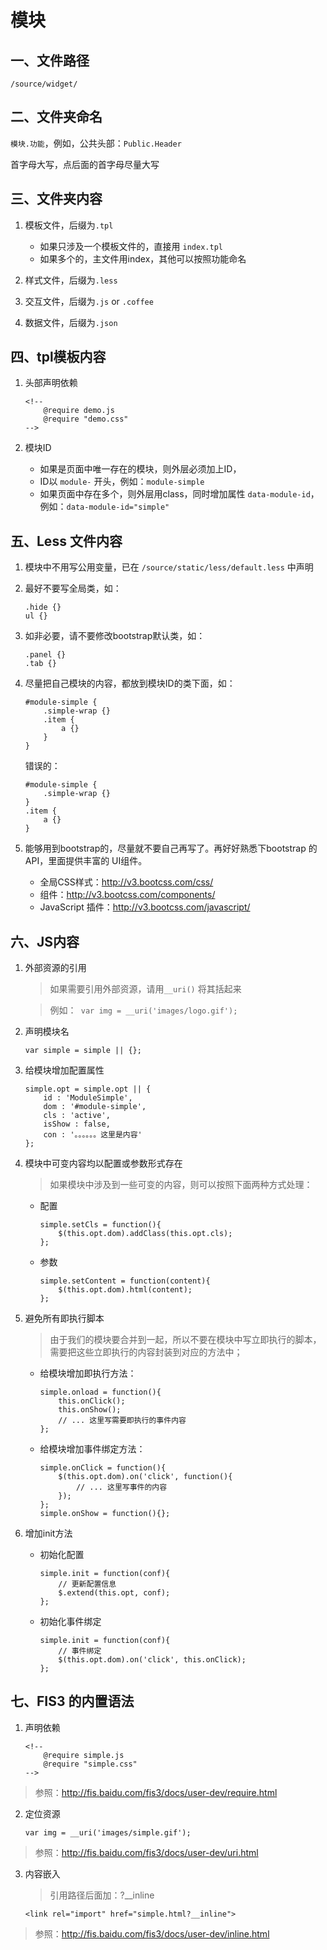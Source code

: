 # 模块

## 一、文件路径
```
/source/widget/
```
## 二、文件夹命名

`模块.功能`，例如，公共头部：`Public.Header`

首字母大写，点后面的首字母尽量大写

## 三、文件夹内容
1. 模板文件，后缀为`.tpl`
    + 如果只涉及一个模板文件的，直接用 `index.tpl`
    + 如果多个的，主文件用index，其他可以按照功能命名
    
2. 样式文件，后缀为`.less`

3. 交互文件，后缀为`.js` or `.coffee`

4. 数据文件，后缀为`.json`

## 四、tpl模板内容
1. 头部声明依赖
    ```
    <!--
        @require demo.js
        @require "demo.css"
    -->
    ```

2. 模块ID
    + 如果是页面中唯一存在的模块，则外层必须加上ID，
    + ID以 `module-` 开头，例如：`module-simple`
    + 如果页面中存在多个，则外层用class，同时增加属性 `data-module-id`，例如：`data-module-id="simple"`
    
## 五、Less 文件内容
1. 模块中不用写公用变量，已在 `/source/static/less/default.less` 中声明
2. 最好不要写全局类，如：
    ```
    .hide {}
    ul {}
    ```
3. 如非必要，请不要修改bootstrap默认类，如：
    ```
    .panel {}
    .tab {}
    ```
4. 尽量把自己模块的内容，都放到模块ID的类下面，如：
    ```
    #module-simple {
        .simple-wrap {}
        .item {
            a {}
        }
    }
    ```
    
    错误的：
    ```
    #module-simple {
        .simple-wrap {}
    }
    .item {
        a {}
    }
    ```
    
5. 能够用到bootstrap的，尽量就不要自己再写了。再好好熟悉下bootstrap 的 API，里面提供丰富的 UI组件。
    + 全局CSS样式：http://v3.bootcss.com/css/
    + 组件：http://v3.bootcss.com/components/
    + JavaScript 插件：http://v3.bootcss.com/javascript/

## 六、JS内容
1. 外部资源的引用
    > 如果需要引用外部资源，请用`__uri()` 将其括起来

    > 例如：` var img = __uri('images/logo.gif');`
    
2. 声明模块名
    ```
    var simple = simple || {};
    ```

3. 给模块增加配置属性
    ```
    simple.opt = simple.opt || {
        id : 'ModuleSimple',
        dom : '#module-simple',
        cls : 'active',
        isShow : false,
        con : '。。。。。。这里是内容'
    };
    ```

4. 模块中可变内容均以配置或参数形式存在
    
    > 如果模块中涉及到一些可变的内容，则可以按照下面两种方式处理：
    
    + 配置
        ```
        simple.setCls = function(){
            $(this.opt.dom).addClass(this.opt.cls);
        };
        ```
        
    + 参数
        ```
        simple.setContent = function(content){
            $(this.opt.dom).html(content);
        };
        ```

5. 避免所有即执行脚本
    
    > 由于我们的模块要合并到一起，所以不要在模块中写立即执行的脚本，需要把这些立即执行的内容封装到对应的方法中；
    
    + 给模块增加即执行方法：
        ```
        simple.onload = function(){
            this.onClick();
            this.onShow();
            // ... 这里写需要即执行的事件内容
        };
        ```
        
    + 给模块增加事件绑定方法：
        ```
        simple.onClick = function(){
            $(this.opt.dom).on('click', function(){
                // ... 这里写事件的内容
            });
        };
        simple.onShow = function(){};
        ```
    
6. 增加init方法

    + 初始化配置
        ```
        simple.init = function(conf){
            // 更新配置信息
            $.extend(this.opt, conf);
        };
        ```
        
    + 初始化事件绑定
        ```
        simple.init = function(conf){
            // 事件绑定
            $(this.opt.dom).on('click', this.onClick);
        };
        ```



## 七、FIS3 的内置语法

1. 声明依赖
    ```
    <!--
        @require simple.js
        @require "simple.css"
    -->
    ```

> 参照：http://fis.baidu.com/fis3/docs/user-dev/require.html

2. 定位资源
    ```
    var img = __uri('images/simple.gif');
    ```

> 参照：http://fis.baidu.com/fis3/docs/user-dev/uri.html

3. 内容嵌入

    > 引用路径后面加：?__inline
    ```
    <link rel="import" href="simple.html?__inline">
    ```

> 参照：http://fis.baidu.com/fis3/docs/user-dev/inline.html